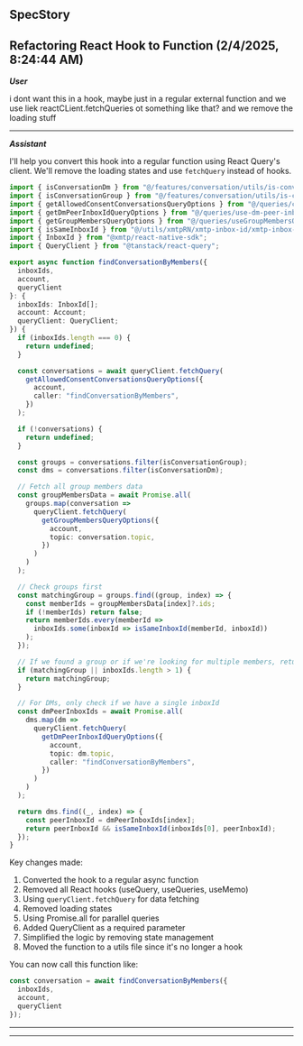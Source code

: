 ## SpecStory

## Refactoring React Hook to Function (2/4/2025, 8:24:44 AM)

_**User**_

i dont want this in a hook, maybe just in a regular external function and we use liek reactCLient.fetchQueries ot something like that? and we remove the loading stuff

---

_**Assistant**_

I'll help you convert this hook into a regular function using React Query's client. We'll remove the loading states and use `fetchQuery` instead of hooks.

```typescript:features/conversation-list/utils/find-conversation-by-members.ts
import { isConversationDm } from "@/features/conversation/utils/is-conversation-dm";
import { isConversationGroup } from "@/features/conversation/utils/is-conversation-group";
import { getAllowedConsentConversationsQueryOptions } from "@/queries/conversations-allowed-consent-query";
import { getDmPeerInboxIdQueryOptions } from "@/queries/use-dm-peer-inbox-id-query";
import { getGroupMembersQueryOptions } from "@/queries/useGroupMembersQuery";
import { isSameInboxId } from "@/utils/xmtpRN/xmtp-inbox-id/xmtp-inbox-id";
import { InboxId } from "@xmtp/react-native-sdk";
import { QueryClient } from "@tanstack/react-query";

export async function findConversationByMembers({ 
  inboxIds,
  account,
  queryClient
}: { 
  inboxIds: InboxId[];
  account: Account;
  queryClient: QueryClient;
}) {
  if (inboxIds.length === 0) {
    return undefined;
  }

  const conversations = await queryClient.fetchQuery(
    getAllowedConsentConversationsQueryOptions({
      account,
      caller: "findConversationByMembers",
    })
  );

  if (!conversations) {
    return undefined;
  }

  const groups = conversations.filter(isConversationGroup);
  const dms = conversations.filter(isConversationDm);

  // Fetch all group members data
  const groupMembersData = await Promise.all(
    groups.map(conversation => 
      queryClient.fetchQuery(
        getGroupMembersQueryOptions({
          account,
          topic: conversation.topic,
        })
      )
    )
  );

  // Check groups first
  const matchingGroup = groups.find((group, index) => {
    const memberIds = groupMembersData[index]?.ids;
    if (!memberIds) return false;
    return memberIds.every(memberId =>
      inboxIds.some(inboxId => isSameInboxId(memberId, inboxId))
    );
  });

  // If we found a group or if we're looking for multiple members, return the result
  if (matchingGroup || inboxIds.length > 1) {
    return matchingGroup;
  }

  // For DMs, only check if we have a single inboxId
  const dmPeerInboxIds = await Promise.all(
    dms.map(dm =>
      queryClient.fetchQuery(
        getDmPeerInboxIdQueryOptions({
          account,
          topic: dm.topic,
          caller: "findConversationByMembers",
        })
      )
    )
  );

  return dms.find((_, index) => {
    const peerInboxId = dmPeerInboxIds[index];
    return peerInboxId && isSameInboxId(inboxIds[0], peerInboxId);
  });
}
```

Key changes made:
1. Converted the hook to a regular async function
2. Removed all React hooks (useQuery, useQueries, useMemo)
3. Using `queryClient.fetchQuery` for data fetching
4. Removed loading states
5. Using Promise.all for parallel queries
6. Added QueryClient as a required parameter
7. Simplified the logic by removing state management
8. Moved the function to a utils file since it's no longer a hook

You can now call this function like:

```typescript
const conversation = await findConversationByMembers({ 
  inboxIds, 
  account, 
  queryClient 
});
```

---



---

